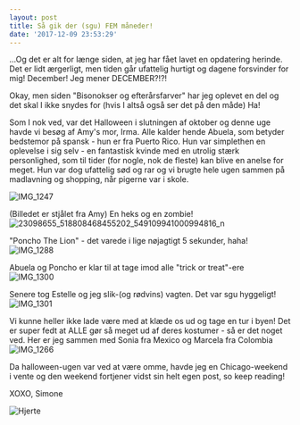 ```yaml
---
layout: post
title: Så gik der (sgu) FEM måneder!
date: '2017-12-09 23:53:29'
---
```


...Og det er alt for længe siden, at jeg har fået lavet en opdatering herinde. 
Det er lidt ærgerligt, men tiden går ufattelig hurtigt og dagene forsvinder for mig!
December! Jeg mener DECEMBER?!?! 

Okay, men siden "Bisonokser og efterårsfarver" har jeg oplevet en del og det skal I ikke snydes for (hvis I altså også ser det på den måde) Ha! 

Som I nok ved, var det Halloween i slutningen af oktober og denne uge havde vi besøg af Amy's mor, Irma. Alle kalder hende Abuela, som betyder bedstemor på spansk - hun er fra Puerto Rico. Hun var simplethen en oplevelse i sig selv - en fantastisk kvinde med en utrolig stærk personlighed, som til tider (for nogle, nok de fleste) kan blive en anelse for meget. Hun var dog ufattelig sød og rar og vi brugte hele ugen sammen på madlavning og shopping, når pigerne var i skole. 

![IMG_1247](/images/2017/12/IMG_1247.JPG)

(Billedet er stjålet fra Amy)
En heks og en zombie!
![23098655_518808468455202_549109941000994816_n](/images/2017/12/23098655_518808468455202_549109941000994816_n.jpg)

"Poncho The Lion" - det varede i lige nøjagtigt 5 sekunder, haha!
![IMG_1288](/images/2017/12/IMG_1288.JPG)

Abuela og Poncho er klar til at tage imod alle "trick or treat"-ere
![IMG_1300](/images/2017/12/IMG_1300.JPG)

Senere tog Estelle og jeg slik-(og rødvins) vagten. Det var sgu hyggeligt!
![IMG_1301](/images/2017/12/IMG_1301.jpg)

Vi kunne heller ikke lade være med at klæde os ud og tage en tur i byen!
Det er super fedt at ALLE gør så meget ud af deres kostumer - så er det noget ved.
Her er jeg sammen med Sonia fra Mexico og Marcela fra Colombia
![IMG_1266](/images/2017/12/IMG_1266.JPG)

Da halloween-ugen var ved at være omme, havde jeg en Chicago-weekend i vente og den weekend fortjener vidst sin helt egen post, so keep reading!

XOXO, Simone

![Hjerte](/images/2017/12/Hjerte.jpg)
